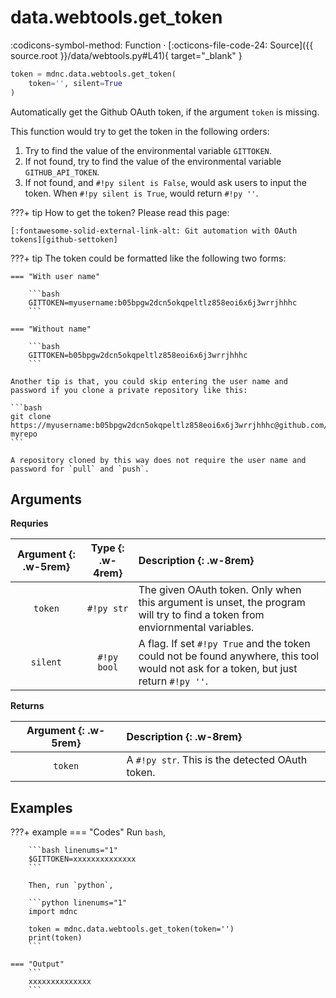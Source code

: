 # data.webtools.get_token

:codicons-symbol-method: Function · [:octicons-file-code-24: Source]({{ source.root }}/data/webtools.py#L41){ target="_blank" }

```python
token = mdnc.data.webtools.get_token(
    token='', silent=True
)
```

Automatically get the Github OAuth token, if the argument `token` is missing.

This function would try to get the token in the following orders:

1. Try to find the value of the environmental variable `GITTOKEN`.
2. If not found, try to find the value of the environmental variable `GITHUB_API_TOKEN`.
3. If not found, and `#!py silent is False`, would ask users to input the token. When `#!py silent is True`, would return `#!py ''`.

???+ tip
    How to get the token? Please read this page:

    [:fontawesome-solid-external-link-alt: Git automation with OAuth tokens][github-settoken]

???+ tip
    The token could be formatted like the following two forms:

    === "With user name"

        ```bash
        GITTOKEN=myusername:b05bpgw2dcn5okqpeltlz858eoi6x6j3wrrjhhhc
        ```

    === "Without name"

        ```bash
        GITTOKEN=b05bpgw2dcn5okqpeltlz858eoi6x6j3wrrjhhhc
        ```

    Another tip is that, you could skip entering the user name and password if you clone a private repository like this:
    
    ```bash
    git clone https://myusername:b05bpgw2dcn5okqpeltlz858eoi6x6j3wrrjhhhc@github.com/myusername/myreponame.git myrepo
    ```

    A repository cloned by this way does not require the user name and password for `pull` and `push`.

## Arguments

**Requries**

| Argument {: .w-5rem} | Type {: .w-4rem} | Description {: .w-8rem} |
| :------: | :-----: | :---------- |
| `token`  | `#!py str`  | The given OAuth token. Only when this argument is unset, the program will try to find a token from enviornmental variables. |
| `silent` | `#!py bool` | A flag. If set `#!py True` and the token could not be found anywhere, this tool would not ask for a token, but just return `#!py ''`. |

**Returns**

| Argument {: .w-5rem} | Description {: .w-8rem} |
| :------: | :---------- |
| `token` | A `#!py str`. This is the detected OAuth token. |

## Examples

???+ example
    === "Codes"
        Run `bash`,

        ```bash linenums="1"
        $GITTOKEN=xxxxxxxxxxxxxx
        ```

        Then, run `python`,

        ```python linenums="1"
        import mdnc

        token = mdnc.data.webtools.get_token(token='')
        print(token)
        ```

    === "Output"
        ```
        xxxxxxxxxxxxxx
        ```

[github-settoken]:https://docs.github.com/en/github/extending-github/git-automation-with-oauth-tokens "Git automation with OAuth tokens"
